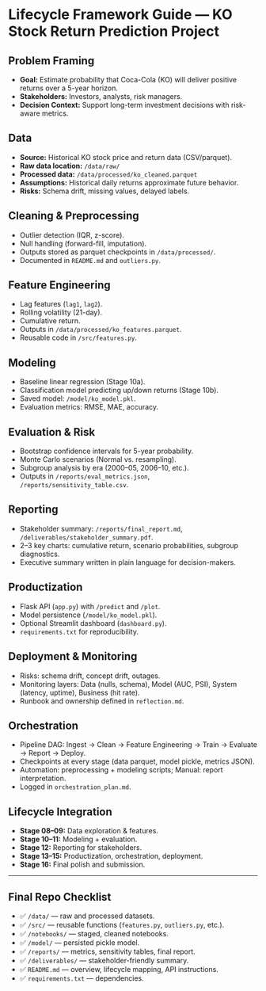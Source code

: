 # Lifecycle Framework Guide — KO Stock Return Prediction Project

## Problem Framing
- **Goal:** Estimate probability that Coca-Cola (KO) will deliver positive returns over a 5-year horizon.  
- **Stakeholders:** Investors, analysts, risk managers.  
- **Decision Context:** Support long-term investment decisions with risk-aware metrics.

## Data
- **Source:** Historical KO stock price and return data (CSV/parquet).  
- **Raw data location:** `/data/raw/`  
- **Processed data:** `/data/processed/ko_cleaned.parquet`  
- **Assumptions:** Historical daily returns approximate future behavior.  
- **Risks:** Schema drift, missing values, delayed labels.

## Cleaning & Preprocessing
- Outlier detection (IQR, z-score).  
- Null handling (forward-fill, imputation).  
- Outputs stored as parquet checkpoints in `/data/processed/`.  
- Documented in `README.md` and `outliers.py`.

## Feature Engineering
- Lag features (`lag1`, `lag2`).  
- Rolling volatility (21-day).  
- Cumulative return.  
- Outputs in `/data/processed/ko_features.parquet`.  
- Reusable code in `/src/features.py`.

## Modeling
- Baseline linear regression (Stage 10a).  
- Classification model predicting up/down returns (Stage 10b).  
- Saved model: `/model/ko_model.pkl`.  
- Evaluation metrics: RMSE, MAE, accuracy.

## Evaluation & Risk
- Bootstrap confidence intervals for 5-year probability.  
- Monte Carlo scenarios (Normal vs. resampling).  
- Subgroup analysis by era (2000–05, 2006–10, etc.).  
- Outputs in `/reports/eval_metrics.json`, `/reports/sensitivity_table.csv`.

## Reporting
- Stakeholder summary: `/reports/final_report.md`, `/deliverables/stakeholder_summary.pdf`.  
- 2–3 key charts: cumulative return, scenario probabilities, subgroup diagnostics.  
- Executive summary written in plain language for decision-makers.

## Productization
- Flask API (`app.py`) with `/predict` and `/plot`.  
- Model persistence (`/model/ko_model.pkl`).  
- Optional Streamlit dashboard (`dashboard.py`).  
- `requirements.txt` for reproducibility.

## Deployment & Monitoring
- Risks: schema drift, concept drift, outages.  
- Monitoring layers: Data (nulls, schema), Model (AUC, PSI), System (latency, uptime), Business (hit rate).  
- Runbook and ownership defined in `reflection.md`.

## Orchestration
- Pipeline DAG: Ingest → Clean → Feature Engineering → Train → Evaluate → Report → Deploy.  
- Checkpoints at every stage (data parquet, model pickle, metrics JSON).  
- Automation: preprocessing + modeling scripts; Manual: report interpretation.  
- Logged in `orchestration_plan.md`.

## Lifecycle Integration
- **Stage 08–09:** Data exploration & features.  
- **Stage 10–11:** Modeling + evaluation.  
- **Stage 12:** Reporting for stakeholders.  
- **Stage 13–15:** Productization, orchestration, deployment.  
- **Stage 16:** Final polish and submission.

---

## Final Repo Checklist
- ✅ `/data/` — raw and processed datasets.  
- ✅ `/src/` — reusable functions (`features.py`, `outliers.py`, etc.).  
- ✅ `/notebooks/` — staged, cleaned notebooks.  
- ✅ `/model/` — persisted pickle model.  
- ✅ `/reports/` — metrics, sensitivity tables, final report.  
- ✅ `/deliverables/` — stakeholder-friendly summary.  
- ✅ `README.md` — overview, lifecycle mapping, API instructions.  
- ✅ `requirements.txt` — dependencies.  

